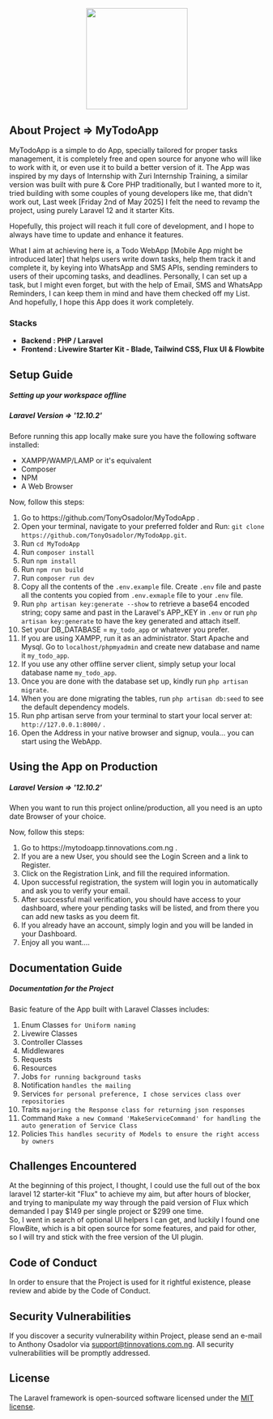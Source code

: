 <p align="center"><a href="https://github.com/TonyOsadolor/MyTodoApp" target="_blank"><img src="https://osadolor.tinnovations.com.ng/img/relicon.jpg" width="200" height="auto"></a></p>

## About Project => MyTodoApp

MyTodoApp is a simple to do App, specially tailored for proper tasks management, 
it is completely free and open source for anyone who will like to work with it, 
or even use it to build a better version of it. The App was inspired by my days of
Internship with Zuri Internship Training, a similar version was built with pure & 
Core PHP traditionally, but I wanted more to it, tried building with some couples 
of young developers like me, that didn't work out, Last week [Friday 2nd of May 2025] 
I felt the need to revamp the project, using purely Laravel 12 and it starter Kits. 

Hopefully, this project will reach it full core of development, and I hope to always 
have time to update and enhance it features.

What I aim at achieving here is, a Todo WebApp [Mobile App might be introduced later] 
that helps users write down tasks, help them track it and complete it, by keying into 
WhatsApp and SMS APIs, sending reminders to users of their upcoming tasks, and deadlines. 
Personally, I can set up a task, but I might even forget, but with the help of Email, 
SMS and WhatsApp Reminders, I can keep them in mind and have them checked off my List. 
And hopefully, I hope this App does it work completely.

### Stacks

- **Backend : PHP / Laravel**
- **Frontend : Livewire Starter Kit - Blade, Tailwind CSS, Flux UI & Flowbite**

## Setup Guide
##### Setting up your workspace offline
##### Laravel Version => '12.10.2'
Before running this app locally make sure you have the following software installed:
<ul>
    <li>XAMPP/WAMP/LAMP or it's equivalent</li>
    <li>Composer</li>
    <li>NPM</li>
    <li>A Web Browser</li>
</ul>
Now, follow this steps:
<ol>
    <li>Go to https://github.com/TonyOsadolor/MyTodoApp .</li>
    <li>Open your terminal, navigate to your preferred folder and Run: <code>git clone https://github.com/TonyOsadolor/MyTodoApp.git</code>.</li>
    <li>Run <code>cd MyTodoApp</code></li>
    <li>Run <code>composer install</code></li>
    <li>Run <code>npm install</code></li>
    <li>Run <code>npm run build</code></li>
    <li>Run <code>composer run dev</code></li>
    <li>Copy all the contents of the <code>.env.example</code> file. Create <code>.env</code> file and paste all the contents you copied from <code>.env.exmaple</code> file to your <code>.env</code> file.</li>
    <li>Run <code>php artisan key:generate --show</code> to retrieve a base64 encoded string; copy same and past in the Laravel's APP_KEY in <code>.env</code> or run <code>php artisan key:generate</code> to have the key generated and attach itself.</li>
    <li>Set your DB_DATABASE = <code>my_todo_app</code> or whatever you prefer.</li>
    <li>If you are using XAMPP, run it as an administrator. Start Apache and Mysql. Go to <code>localhost/phpmyadmin</code> and create new database and name it <code>my_todo_app</code>.</li>
    <li>If you use any other offline server client, simply setup your local database name <code>my_todo_app</code>.</li>
    <li>Once you are done with the database set up, kindly run <code>php artisan migrate</code>.</li>
    <li>When you are done migrating the tables, run <code>php artisan db:seed</code> to see the default dependency models.</li>
    <li>Run php artisan serve from your terminal to start your local server at: <code>http://127.0.0.1:8000/</code> .</li>
    <li>Open the Address in your native browser and signup, voula... you can start using the WebApp.</li>
</ol>

## Using the App on Production
##### Laravel Version => '12.10.2'
When you want to run this project online/production, all you need is an upto date Browser of your choice.

Now, follow this steps:
<ol>
    <li>Go to https://mytodoapp.tinnovations.com.ng .</li>
    <li>If you are a new User, you should see the Login Screen and a link to Register.</li>
    <li>Click on the Registration Link, and fill the required information.</li>
    <li>Upon successful registration, the system will login you in automatically and ask you to verify your email.</li>
    <li>After successful mail verification, you should have access to your dashboard, where your pending tasks will be listed, and from there you can add new tasks as you deem fit.</li>
    <li>If you already have an account, simply login and you will be landed in your Dashboard.</li>
    <li>Enjoy all you want....</li>
</ol>

## Documentation Guide
##### Documentation for the Project
Basic feature of the App built with Laravel Classes includes:
<ol>
    <li>Enum Classes <code>for Uniform naming</code></li>
    <li>Livewire Classes</li>
    <li>Controller Classes</li>
    <li>Middlewares</li>
    <li>Requests</li>
    <li>Resources</li>
    <li>Jobs <code>for running background tasks</code></li>
    <li>Notification <code>handles the mailing</code></li>
    <li>Services <code>for personal preference, I chose services class over repositories</code></li>
    <li>Traits <code>majoring the Response class for returning json responses</code></li>
    <li>Command <code>Make a new Command 'MakeServiceCommand' for handling the auto generation of Service Class</code></li>
    <li>Policies <code>This handles security of Models to ensure the right access by owners</code></li>
</ol>


## Challenges Encountered
At the beginning of this project, I thought, I could use the full out of the box laravel 12 starter-kit 
"Flux" to achieve my aim, but after hours of blocker, and trying to manipulate my way through the 
paid version of Flux which demanded I pay $149 per single project or $299 one time. <br>
So, I went in search of optional UI helpers I can get, and luckily I found one FlowBite, which is a bit 
open source for some features, and paid for other, so I will try and stick with the free version of the 
UI plugin.


## Code of Conduct
In order to ensure that the Project is used for it rightful existence, please review and abide by the Code of Conduct.


## Security Vulnerabilities
If you discover a security vulnerability within Project, please send an e-mail to Anthony Osadolor via support@tinnovations.com.ng. All security vulnerabilities will be promptly addressed.

## License

The Laravel framework is open-sourced software licensed under the [MIT license](https://opensource.org/licenses/MIT).
